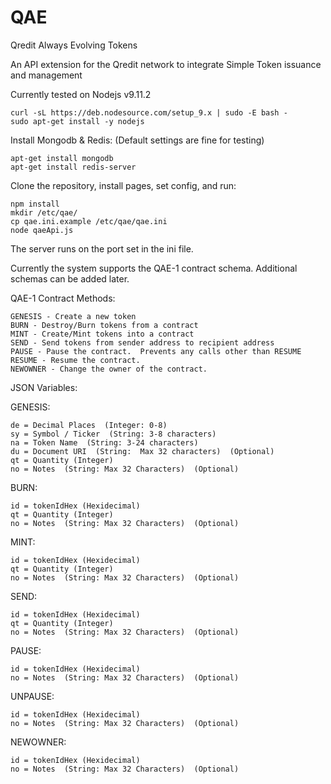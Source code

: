 # QAE
Qredit Always Evolving Tokens

An API extension for the Qredit network to integrate Simple Token issuance and management

Currently tested on Nodejs v9.11.2

```
curl -sL https://deb.nodesource.com/setup_9.x | sudo -E bash -
sudo apt-get install -y nodejs
```

Install Mongodb & Redis:  (Default settings are fine for testing)

```
apt-get install mongodb
apt-get install redis-server

```

Clone the repository, install pages, set config, and run:

```
npm install
mkdir /etc/qae/
cp qae.ini.example /etc/qae/qae.ini
node qaeApi.js
```

The server runs on the port set in the ini file.

Currently the system supports the QAE-1 contract schema.   Additional schemas can be added later.

QAE-1 Contract Methods:

```
GENESIS - Create a new token
BURN - Destroy/Burn tokens from a contract
MINT - Create/Mint tokens into a contract
SEND - Send tokens from sender address to recipient address
PAUSE - Pause the contract.  Prevents any calls other than RESUME
RESUME - Resume the contract.
NEWOWNER - Change the owner of the contract.
```

JSON Variables:

GENESIS:

```
de = Decimal Places  (Integer: 0-8)
sy = Symbol / Ticker  (String: 3-8 characters)
na = Token Name  (String: 3-24 characters)
du = Document URI  (String:  Max 32 characters)  (Optional)
qt = Quantity (Integer)
no = Notes  (String: Max 32 Characters)  (Optional)
```

BURN:

```
id = tokenIdHex (Hexidecimal)
qt = Quantity (Integer)
no = Notes  (String: Max 32 Characters)  (Optional)
```

MINT:

```
id = tokenIdHex (Hexidecimal)
qt = Quantity (Integer)
no = Notes  (String: Max 32 Characters)  (Optional)
```

SEND:

```
id = tokenIdHex (Hexidecimal)
qt = Quantity (Integer)
no = Notes  (String: Max 32 Characters)  (Optional)
```

PAUSE:

```
id = tokenIdHex (Hexidecimal)
no = Notes  (String: Max 32 Characters)  (Optional)
```

UNPAUSE:

```
id = tokenIdHex (Hexidecimal)
no = Notes  (String: Max 32 Characters)  (Optional)
```

NEWOWNER:

```
id = tokenIdHex (Hexidecimal)
no = Notes  (String: Max 32 Characters)  (Optional)
```

